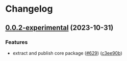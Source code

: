 # Changelog

## [0.0.2-experimental](https://github.com/open-feature/js-sdk/compare/react-sdk-v0.0.1-experimental...react-sdk-v0.0.2-experimental) (2023-10-31)


### Features

* extract and publish core package ([#629](https://github.com/open-feature/js-sdk/issues/629)) ([c3ee90b](https://github.com/open-feature/js-sdk/commit/c3ee90b2e0fdcec235069960e7ec03e63028b08c))
